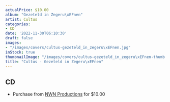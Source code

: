 ```yaml
---
actualPrice: $10.00
album: "Gezeteld in Zegeru\xEFnen"
artist: Cultus
categories:
- CD
date: '2022-11-30T06:10:30'
draft: false
images:
- "/images/covers/cultus-gezeteld_in_zegeru\xEFnen.jpg"
inStock: true
thumbnailImage: "/images/covers/cultus-gezeteld_in_zegeru\xEFnen-thumb.jpg"
title: "Cultus - Gezeteld in Zegeru\xEFnen"
---
```


## CD
* Purchase from [NWN Productions](http://shop.nwnprod.com/index.php?route=product/product&path=93&product_id=5713&sort=pd.name&order=ASC) for $10.00
